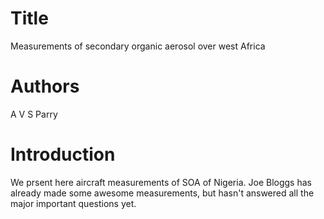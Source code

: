 # Title
Measurements of secondary organic aerosol over west Africa

# Authors
A V S Parry

# Introduction
We prsent here aircraft measurements of SOA of Nigeria.
Joe Bloggs has already made some awesome measurements, but hasn't answered all the major important questions yet.